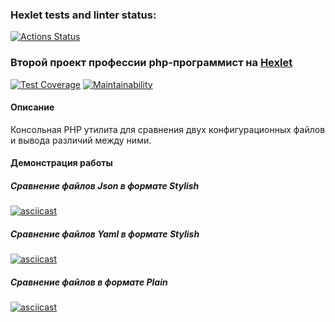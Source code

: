 ### Hexlet tests and linter status:
[![Actions Status](https://github.com/ikijime/php-project-lvl2/workflows/hexlet-check/badge.svg)](https://github.com/ikijime/php-project-lvl2/actions)

### Второй проект профессии php-программист на [Hexlet](https://ru.hexlet.io/)
[![Test Coverage](https://api.codeclimate.com/v1/badges/62999c0e32ce0e310f3e/test_coverage)](https://codeclimate.com/github/ikijime/php-project-lvl2/test_coverage) [![Maintainability](https://api.codeclimate.com/v1/badges/62999c0e32ce0e310f3e/maintainability)](https://codeclimate.com/github/ikijime/php-project-lvl2/maintainability)
#### Описание
Консольная PHP утилита для сравнения двух конфигурационных файлов и вывода различий между ними.


#### Демонстрация работы

##### Сравнение файлов Json в формате Stylish
[![asciicast](https://asciinema.org/a/By0lj40WCGzRAUlCovav9IDmn.svg)](https://asciinema.org/a/By0lj40WCGzRAUlCovav9IDmn)
##### Сравнение файлов Yaml в формате Stylish
[![asciicast](https://asciinema.org/a/Tr8i4A8cCfevEwsF77uBAnT4m.svg)](https://asciinema.org/a/Tr8i4A8cCfevEwsF77uBAnT4m)
##### Сравнение файлов в формате Plain
[![asciicast](https://asciinema.org/a/s7M7y8NJuLvHhJ3mZxAhsTVGY.svg)](https://asciinema.org/a/s7M7y8NJuLvHhJ3mZxAhsTVGY)

